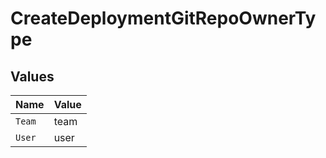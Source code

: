 # CreateDeploymentGitRepoOwnerType


## Values

| Name   | Value  |
| ------ | ------ |
| `Team` | team   |
| `User` | user   |